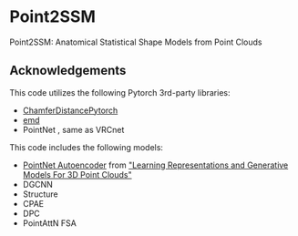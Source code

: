 # Point2SSM
Point2SSM: Anatomical Statistical Shape Models from Point Clouds


## Acknowledgements
This code utilizes the following Pytorch 3rd-party libraries:
- [ChamferDistancePytorch](https://github.com/ThibaultGROUEIX/ChamferDistancePytorch)
- [emd](https://github.com/paul007pl/VRCNet)
- PointNet , same as VRCnet

This code includes the following models:
- [PointNet Autoencoder](https://github.com/optas/latent_3d_points) from ["Learning Representations and Generative Models For 3D Point Clouds"](https://arxiv.org/abs/1707.02392)
- DGCNN
- Structure
- CPAE
- DPC
- PointAttN FSA
